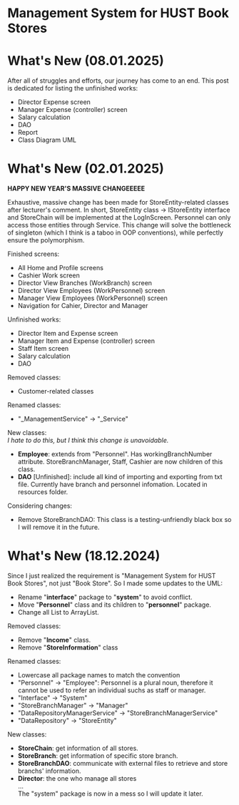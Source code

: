 # Management System for HUST Book Stores

# What's New (08.01.2025)
After all of struggles and efforts, our journey has come to an end. This post is dedicated for
listing the unfinished works:

* Director Expense screen
* Manager Expense (controller) screen
* Salary calculation
* DAO
* Report
* Class Diagram UML

# What's New (02.01.2025)
**HAPPY NEW YEAR'S MASSIVE CHANGEEEEE**

Exhaustive, massive change has been made for StoreEntity-related classes after lecturer's comment.
In short, StoreEntity class -> IStoreEntity interface and StoreChain will
be implemented at the LogInScreen. Personnel can only access those entities through Service. 
This change will solve the bottleneck of singleton (which I think is a taboo in OOP conventions),
while perfectly ensure the polymorphism.

Finished screens:
* All Home and Profile screens
* Cashier Work screen
* Director View Branches (WorkBranch) screen
* Director View Employees (WorkPersonnel) screen
* Manager View Employees (WorkPersonnel) screen
* Navigation for Cahier, Director and Manager 

Unfinished works:
* Director Item and Expense screen
* Manager Item and Expense (controller) screen
* Staff Item screen
* Salary calculation
* DAO

Removed classes:
* Customer-related classes

Renamed classes:
* "_ManagementService" -> "_Service"

New classes: \
*I hate to do this, but I think this change is unavoidable.*
* **Employee**: extends from "Personnel". Has workingBranchNumber attribute.
StoreBranchManager, Staff, Cashier are now children of this class.
* **DAO** \[Unfinished\]: include all kind of importing and exporting from txt file.
Currently have branch and personnel infomation. Located in resources folder.

Considering changes:
* Remove StoreBranchDAO: This class is a testing-unfriendly black box so I will remove it
in the future.

# What's New (18.12.2024)
Since I just realized the requirement is "Management System for HUST Book Stores", not just "Book Store".
So I made some updates to the UML:
* Rename "**interface**" package to "**system**" to avoid conflict.
* Move "**Personnel**" class and its children to "**personnel**" package.
* Change all List to ArrayList.

Removed classes:
* Remove "**Income**" class.
* Remove "**StoreInformation**" class

Renamed classes:
* Lowercase all package names to match the convention
* "Personnel" -> "Employee": Personnel is a plural noun, therefore it cannot be used to refer an individual suchs as staff or manager.
* "Interface" -> "System"
* "StoreBranchManager" -> "Manager"
* "DataRepositoryManagerService" -> "StoreBranchManagerService"
* "DataRepository" -> "StoreEntity"

New classes:
* **StoreChain**: get information of all stores.
* **StoreBranch**: get information of specific store branch.
* **StoreBranchDAO**: communicate with external files to retrieve and store branchs' information.
* **Director**: the one who manage all stores \
... \
The "system" package is now in a mess so I will update it later.
